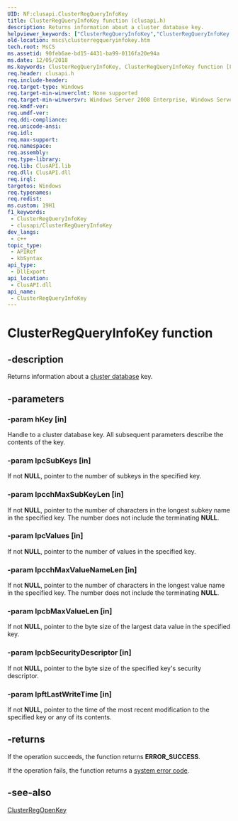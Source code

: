 ```yaml
---
UID: NF:clusapi.ClusterRegQueryInfoKey
title: ClusterRegQueryInfoKey function (clusapi.h)
description: Returns information about a cluster database key.
helpviewer_keywords: ["ClusterRegQueryInfoKey","ClusterRegQueryInfoKey function [Failover Cluster]","_wolf_clusterregqueryinfokey","clusapi/ClusterRegQueryInfoKey","mscs.clusterregqueryinfokey"]
old-location: mscs\clusterregqueryinfokey.htm
tech.root: MsCS
ms.assetid: 90feb6ae-bd15-4431-ba99-0116fa20e94a
ms.date: 12/05/2018
ms.keywords: ClusterRegQueryInfoKey, ClusterRegQueryInfoKey function [Failover Cluster], _wolf_clusterregqueryinfokey, clusapi/ClusterRegQueryInfoKey, mscs.clusterregqueryinfokey
req.header: clusapi.h
req.include-header: 
req.target-type: Windows
req.target-min-winverclnt: None supported
req.target-min-winversvr: Windows Server 2008 Enterprise, Windows Server 2008 Datacenter
req.kmdf-ver: 
req.umdf-ver: 
req.ddi-compliance: 
req.unicode-ansi: 
req.idl: 
req.max-support: 
req.namespace: 
req.assembly: 
req.type-library: 
req.lib: ClusAPI.lib
req.dll: ClusAPI.dll
req.irql: 
targetos: Windows
req.typenames: 
req.redist: 
ms.custom: 19H1
f1_keywords:
 - ClusterRegQueryInfoKey
 - clusapi/ClusterRegQueryInfoKey
dev_langs:
 - c++
topic_type:
 - APIRef
 - kbSyntax
api_type:
 - DllExport
api_location:
 - ClusAPI.dll
api_name:
 - ClusterRegQueryInfoKey
---
```


# ClusterRegQueryInfoKey function


## -description

Returns information about a  <a href="/previous-versions/windows/desktop/mscs/cluster-database">cluster database</a> key.

## -parameters

### -param hKey [in]

Handle to a cluster database key. All subsequent parameters describe the contents of the key.

### -param lpcSubKeys [in]

If not <b>NULL</b>, pointer to the number of subkeys in the specified key.

### -param lpcchMaxSubKeyLen [in]

If not <b>NULL</b>, pointer to the number of characters in the longest subkey name in the specified key. The number does not include the terminating <b>NULL</b>.

### -param lpcValues [in]

If not <b>NULL</b>, pointer to the number of values in the specified key.

### -param lpcchMaxValueNameLen [in]

If not <b>NULL</b>, pointer to the number of characters in the longest value name in the specified key. The number does not include the terminating <b>NULL</b>.

### -param lpcbMaxValueLen [in]

If not <b>NULL</b>, pointer to the byte size of the largest data value in the specified key.

### -param lpcbSecurityDescriptor [in]

If not <b>NULL</b>, pointer to the byte size of the specified key's security descriptor.

### -param lpftLastWriteTime [in]

If not <b>NULL</b>, pointer to the time of the most recent modification to the specified key or any of its contents.

## -returns

If the operation succeeds, the function returns <b>ERROR_SUCCESS</b>.

If the operation fails, 
the function returns a <a href="/windows/desktop/Debug/system-error-codes">system error code</a>.

## -see-also

<a href="/previous-versions/windows/desktop/api/clusapi/nf-clusapi-clusterregopenkey">ClusterRegOpenKey</a>
